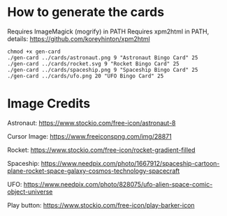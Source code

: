 
# How to generate the cards

Requires ImageMagick (mogrify) in PATH
Requires xpm2html in PATH, details: https://github.com/koreyhinton/xpm2html

```
chmod +x gen-card
./gen-card ../cards/astronaut.png 9 "Astronaut Bingo Card" 25
./gen-card ../cards/rocket.svg 9 "Rocket Bingo Card" 25
./gen-card ../cards/spaceship.png 9 "Spaceship Bingo Card" 25
./gen-card ../cards/ufo.png 20 "UFO Bingo Card" 25
```

# Image Credits

Astronaut: https://www.stockio.com/free-icon/astronaut-8

Cursor Image: https://www.freeiconspng.com/img/28871

Rocket: https://www.stockio.com/free-icon/rocket-gradient-filled

Spaceship: https://www.needpix.com/photo/1667912/spaceship-cartoon-plane-rocket-space-galaxy-cosmos-technology-spacecraft

UFO: https://www.needpix.com/photo/828075/ufo-alien-space-comic-object-universe

Play button: https://www.stockio.com/free-icon/play-barker-icon
